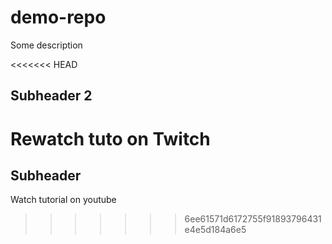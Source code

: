# demo-repo

Some description

<<<<<<< HEAD
## Subheader 2

Rewatch tuto on Twitch
=======
## Subheader

Watch tutorial on youtube
>>>>>>> 6ee61571d6172755f91893796431e4e5d184a6e5

